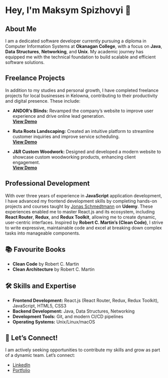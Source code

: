 # Hey, I'm Maksym Spizhovyi 👋

## About Me

I am a dedicated software developer currently pursuing a diploma in Computer Information Systems at **Okanagan College**, with a focus on **Java**, **Data Structures**, **Networking**, and **Unix**. My academic journey has equipped me with the technical foundation to build scalable and efficient software solutions.

## Freelance Projects

In addition to my studies and personal growth, I have completed freelance projects for local businesses in Kelowna, contributing to their productivity and digital presence. These include:

- **ANDOR’s Blinds:** Revamped the company’s website to improve user experience and drive online lead generation.  
  **[View Demo](https://andorsblinds.ca)**

- **Ruta Roots Landscaping:** Created an intuitive platform to streamline customer inquiries and improve service scheduling.  
  **[View Demo](https://www.rutarootslandscaping.com)**

- **J&R Custom Woodwork:** Designed and developed a modern website to showcase custom woodworking products, enhancing client engagement.  
  **[View Demo](https://jrcustomwoodwork.ca)**

## Professional Development

With over three years of experience in **JavaScript** application development, I have advanced my frontend development skills by completing hands-on projects and courses taught by [Jonas Schmedtmann](https://www.udemy.com/user/jonasschmedtmann/) on **Udemy**. These experiences enabled me to master React.js and its ecosystem, including **React Router**, **Redux**, and **Redux Toolkit**, allowing me to create dynamic, user-centric interfaces. Inspired by **Robert C. Martin’s (Clean Code)**, I strive to write expressive, maintainable code and excel at breaking down complex tasks into manageable components.

## 📚 Favourite Books

- **Clean Code** by Robert C. Martin  
- **Clean Architecture** by Robert C. Martin  

## 🛠 Skills and Expertise

- **Frontend Development:** React.js (React Router, Redux, Redux Toolkit), JavaScript, HTML5, CSS3  
- **Backend Development:** Java, Data Structures, Networking  
- **Development Tools:** Git, and modern CI/CD pipelines  
- **Operating Systems:** Unix/Linux/macOS  

## 🚀 Let’s Connect!

I am actively seeking opportunities to contribute my skills and grow as part of a dynamic team. Let’s connect:

- [LinkedIn](https://linkedin.com/in/yourprofile)  
- [Portfolio](https://yourportfolio.com)
